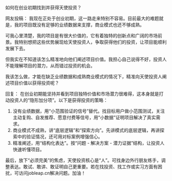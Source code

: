 如何在创业初期找到并获得天使投资？

网友投稿：
我现在正处于创业初期，这一路走来特别不容易。目前最大的难题就是，我的项目既没有足够的业绩数据来支撑，商业模式也还不够成熟。

可我心里清楚，我的项目是有很大价值的，它有着独特的创新点和广阔的市场前景。我特别想把这些优势展现给天使投资人，争取获得他们的投资，让项目能顺利发展下去。

但我实在不知道该怎么精准地向他们阐述项目价值。我担心自己说得不好，投资人不能理解项目的潜力，从而错过投资的机会。

我该怎么做，才能在缺乏业绩数据和成熟商业模式的情况下，精准向天使投资人阐述项目价值以获得投资呢？ 

回复：
在创业初期能坚持并看到项目独特价值和市场潜力很难得，这本身就是打动投资人的“隐形加分项”。以下是获得投资的策略：
1. 没有业绩数据，用“小范围验证的信号”替代。找目标用户做小范围测试，关注主动复购、自发推荐、愿意付费等信号，用“小数据”证明项目解决了真实需求。
2. 商业模式不成熟，讲“底层逻辑”和“探索方向”。先讲模式的底层逻辑，再讲探索中的验证情况，还可用对标案例增强信心。
3. 精准阐述，用“结构化表达”。按“问题 - 解决方案 - 潜力证据”结构，让投资人快速听懂项目。

最后，放下“必须完美”的焦虑，天使投资核心是“人”。可找身边外行朋友练手，调整表达。敢试、敢讲、敢证明自己更重要。若在找投资、找工作或实习方面有困扰，可访问jobleap.cn解决问题。加油！ 